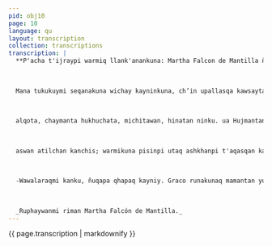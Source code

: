 ```yaml
---
pid: obj10
page: 10
language: qu
layout: transcription
collection: transcriptions
transcription: |
  **P'acha t'ijraypi warmiq llank'anankuna: Martha Falcon de Mantilla ñanninkuna qhawayninkun**
  
  
  
  Mana tukukuymi seqanakuna wichay kayninkuna, ch’in upallasqa kawsaytaq choqehina ch'egeren Centro Civico llank'ana wasita hatarichiq runakunaq p’anayninwan. Mana aypanan pachapas tukupun, was mashkhasqayku hina, sayk’usqaykuman hinaqa ñan tawa seqanataña wicharuyku, manaraqtaqmi qelqasqanta ñawpaqniykupi k’anchachinku COMISION NACIONAL DE LA MUJER PERUANA llank’ana wasi, manan CONAMUP qelqatk’anchachinraqchu. Huj llank’aq runata tapurikuyku, hinaspa manaraq asipaywashaqtin, pantankichismi nispa niwanku. Ascensor seqanaqa hujniraymi, mana pujllakachaspan apawanchis, kikin Martha Falcón de Mantilla ñawpaqninman, paymi CONAMUPmasichaymanta secretarian. Ñapaykuykuna chayamuqtintaq, chayraq ñoqaykuqa, imatataq tapusunchis nispa tapurikuyku. Thantayasqa punku hinan thanta tapukuykuna kashanku, lliw panpakunapas riqsisqaña, mana ima niq tapukuykuna. Kashantaqmi osqollukuq tapukuykuna chhaychika kuti tapupayakuqtinku. CRONICAWAN mit'alipi llank’aqkuna huq nirayta munay ku, llaqtanchis ukhunpi hawikuna hinanatan chay tapuykunata munayku. Chikachallan asiriytan, Martha Falcón de Mantilla, asirikun, ch’in kaymi kashan, ukha qhawaywanmi qhawariwanku, hinaspataq tantanakuykuna wasiman haykunaykupaq anqosawanku. Chay wasiq ajnu pullisqa kaqninmi, llank'anapi kallpachawanku. Maychika kutirimariyninwan, Martha Falcón de Mantilla sumag sunqo awqayta qawarin, sumaq rimaynin wan. Phutu orqoqtaq makinanta purichinña, ñuqaykutaq qallariypi thunkispa pullkankakuyku, manan paypuwanpas chay ch'in kayta munachu, manallataqmi ñuqaykupas munaykuchu, ichaqa imaynallapas qallariran. Taripaypi chaymanta utisparaq Huj tuytan Martha Falcón de Mantilla upallan, ch’in kaynin hinan ñawinkuna k’anchapukun, killkill qochapi tuytushanman hinaraq makinkunata kutirichiyman ñawparichi: —San Martín de Porrestan astawanqa munani Warmi kay sayayninmantaq achhuykuni, ullpuykaynintan qhawapayani, manan qasi tiyayninllatachu, ruwasqantan, kirawnanpa wajchakayninta, kawsasqanmanta hatun kayninta, mana yupana sapan kayninta. Llaqta masiytan qhawapayani, usnukunakama wichaq yana runata. Santu runakunapas sapalla kaytaqa jachan kun, harawikukuna hina, mana kaqkunat mashkhaqkuna hina, Juan de Porres brugales nisqa churinsi, huj p’ukullamanta mikhuchisqa,
  
  
  
  alqota, chaymanta hukhuchata, michitawan, hinatan ninku. ua Hujmantan tapurikuyku, yayayniyku chay kharu misk'ikinaman apawashaqtinkuraq. (MAYQENTAN ASTAWAN MUNANKI, SAN FRANCISCO DE ASISMANTA, SAN IGNACIO DE LOYOLAMANTAWAN? —San Franciskutan astawanqa munani. IMARAYKU —Aswan ullpusqatan rikuni, wajchakaymanta, chaymanta santukaypi aswan puqosqatan rikuni. SAN IGNACIUTARI IMAYNATATAQ QHAWANKI. -Manaraqmi riqsiniraqchu, chaninllamanta phiñakuyniyugmi kanman karan, k’irkun kanman karan, chiqaqkaymanta hunt'asqa, chaymanta yuyayniyuqwan hunt’asqa; ñuqapaqqa San Ignaciuqa nishu hanyaymi, chaymantataq musuq riqsiypunitaqmi. Hina kachun. Payllapi iñiymi warmiq qhapaq kayninqa Uywakunapi puriq runakunaq willayninpiraq mi, Apukunaq qhepa kaynillanpi warmikuna kashaqtinku, aswan musphaq haran harawikuna mantapas, ajnu pullisqa rimaykunaq ukhunpiraq mi, karan, unaypaqtaq kallashantaq, chinkan chiqmi, warmikuna mana riqsiy atiymanta Guzmán de Alfareche runa nisqan hina. imataña cheqaqayaspa nikunman chaypas ima kaqmantapas, warmiqa sunqoq hallisqanmi i, kay mana ima ruwaq p’unchaykunapi, man riqsisqa ruwaykuna p’unchaykunapi, pacha p’iaa tuwasqanchismi warmikunaqa, manan "warmi watan" kasqan raykuchu, cheqaq chaninchakus qanmanta hinaspa paykunata sut'ichasqanchia manta, kaqninkuna hunt'akusqa, rayku, unn llaqtanchis pata masichakuykunapi. Ichaqa haku ñawpaqninmanta: q aa (SENORA MARTHA, HAYK'AQTAC CHAY WARMI T'AQAYRI QALLARIRAN? Manan yachanichu, runa masichakuqtinchua hina kanman karan, qhari llank’aq kallpanwan ayllun kawsachinanpaq yanapurikuqtincha karan, hinaspataq, awqanakuypi maiya auman paq. Warmi t'ustuymi qallariran aswan cnanun paqarimuqtin.. Imaynatan chay t'aqayta warmikuna qhawanku —Lliwmi atilchakama kanchis, Wamink’a kamachiqninchis wajyariwasqanchismanta pacha
  
  
  
  aswan atilchan kanchis; warmikuna pisinpi utaq ashkhanpi t'aqasqan kayku. Kashanraqmi runa kuna mana atiyniyuqta hina warmikunta qhawariwaqkuna, mana imaymana llank’aykunapaq atiyniyuq kaykuman hina (chaytan prefesiones nispa castellano simipi ninchis) Ichaga pacha tiyasqanchismi puririshanmi, hinamantaq qaynpacha usphakuna kawsashankuraqmi Huj tuyllan yuyaymanayku. Way Sor Juana Inés de la Cruz, "waq’a runakuna, yanqallan manta warmikuna ch’ataq..."Martha Falcón qoyataq tatichiwanchis, rimarinanpaq: —Chanillantaqmi, riqsiyqa kay mit'a purisqanchisqa, huq mit'amanmi puririnqa, qharitiqsinpi masichasqa llaqtakunan llallichikushaq integracion sutiwan riqsisqa masichakuyman mana thunkiytan purishanchis, llank'anaqa, chaymanta warmikunapa hark’asqa kusikuym ch’usaqyashanña. Nishu llakiraqmi awqatinkuy warmikunapaqqa, qaynamanta aswanraqmi, kaqninchista riqsiyku. Kay quchakuna, atitaphyawatakunapin, warmiq qhapaq kayninmi payllapi iñiypin kashan. Imaynan sunqona warmi kanan —Hina munana warmiqa manan kanchu, llapa warmikunaq munaynin yapaykullaymi. Imaña kaqtinpis yuyaymanani, munana warmina kanan, mana hayk’aqpas warmi kayninta chinkachiq warmin, qhariwan kushka awqaqmi, mana payllapi musphaq, aswansi kanman lliw llaqtanpi musphaq, khuyapayachikuq yachay warmi, mana kayta yachaq warmi, qoya kayta yachaq warmi, chaymanta qosanpa khunpa kayta yachaq warmi, chaymanta atilcha kayta yachaq warmi. Wajcha llaqtakuna, kinsa pachapi tiyaq llaqtakunaq warminmi munanaqa kanku, chay warmikunan awqanku hinaspa kawsanku llapallan, runapaq pacha khuyay kananpaq." Narypaqtaqa sumaqllataraq, nujcnu wayra ninallataraq, punusqa mayu hinanataraq; llaqtaymanta qunnaaq wayrataq rinriypi taiyarin chay rimaykunawan, "muchurinaypaq qanllan huchayuq kanki kaupuliñawi kuskeñita...". Ruphaywanmi riman, Martha Falcón de mantilla, ninakushanman hinan riman, sapanka rimaynin uqariqtinmi rumita hina samanpan, yuyaynikunatan saphinchan, hanaqpi makinwan churayta munanman hinaraq. Rimananpaqmi Martha Falcón rimarin, yuyayninkuna tarpunanpaq, pukara hinan rimarisqan uqarikun, tapusqaykutaq thinkin, ichaqa hinatan purishayku: -MAYQEN TUYTAQ KAWASQAYKIMANTA ASWAN HANAQMAN APASURANKI —Mama kaymi. -HAYK'A KUTAQRI —Kinsa wawayuqmi kani. Ww'ARMACHALLARAQCHU, WAYNACHU ICHA, ICHATAQCHU ERQELLARAQ
  
  
  
  -Wawalaraqmi kanku, ñuqapa qhapaq kayniy. Graco runakunaq mamantan yuyaPacha t'ijray cha manta sumaq kaymana kharuncha llank'anakuna Astawanraqmi rimasqayku kallpa Wach’irinkun rimaykuna, tapuykun urmanku, ñaraq sayarinku, riri hinaraqtaq kutichiykuna puririnku. hinaraqtaq Martha Falcón piK’anchay awqaymi ñuqaykunyaspa chiwanku. SUMAQ KAY PISIYAAANK YAPAKUSHANCHU, ICHATAQCHI KUNAQ KAQNINKUNATA KAKUN. ra —Sumaq kayqa llanlla nunan wankayninpi, hinan ñuqapaqqa Sumaq ch’usaq p’uyñu hinallan, mana isumaq kayqa, manan achalaw kaychu-ALLIN KAYCHU SUMAQ PURIRICHIN —Manapascha hinachu kanmahunt’achiqninmi, hujninqa mana maskushka ruwayllan. Manan anraykullachu, manan kusikuykuna warmikunaqa sumaq kanku, yu
  
  
  
  _Ruphaywanmi riman Martha Falcón de Mantilla._
---
```


{{ page.transcription | markdownify }}
